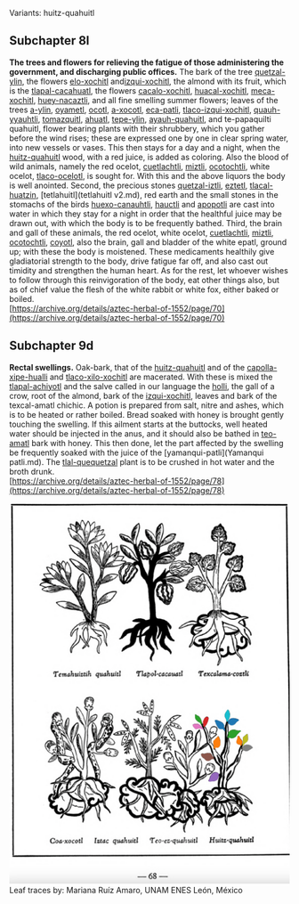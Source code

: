Variants: huitz-quahuitl  

## Subchapter 8l  
**The trees and flowers for relieving the fatigue of those administering the government, and discharging public offices.** The bark of the tree [quetzal-ylin](Quetzal-ylin.md), the flowers [elo-xochitl](Elo-xochitl.md) and[izqui-xochitl](Izqui-xochitl.md), the almond with its fruit, which is the [tlapal-cacahuatl](Tlapol-cacahuatl.md), the flowers [cacalo-xochitl](Cacalo-xochitl.md), [huacal-xochitl](Huacal-xochitl.md), [meca-xochitl](Meca-xochitl.md), [huey-nacaztli](Huey-nacaztli.md), and all fine smelling summer flowers; leaves of the trees [a-ylin](A-illin.md), [oyametl](Oyametl.md), [ocotl](Ocotl.md), [a-xocotl](A-xocotl.md), [eca-patli](Eca-patli.md), [tlaco-izqui-xochitl](Tlaco-izqui-xochitl.md), [quauh-yyauhtli](Quauh-yyauhtli.md), [tomazquitl](Tomaz-quitl.md), [ahuatl](Ahuatl.md), [tepe-ylin](Tepe-ylin.md), [ayauh-quahuitl](Ayauh-quahuitl.md), and te-papaquilti quahuitl, flower bearing plants with their shrubbery, which you gather before the wind rises; these are expressed one by one in clear spring water, into new vessels or vases. This then stays for a day and a night, when the [huitz-quahuitl](Huitz-quahuitl.md) wood, with a red juice, is added as coloring. Also the blood of wild animals, namely the red ocelot, [cuetlachtli](cuetlachtli.md), [miztli](miztli.md), [ocotochtli](ocotochtli.md), white ocelot, [tlaco-ocelotl](tlaco-ocelotl.md), is sought for. With this and the above liquors the body is well anointed. Second, the precious stones [quetzal-iztli](quetzal-iztli.md), [eztetl](eztetl.md), [tlacal-huatzin](tlacal-huatzin.md), [tetlahuitl](tetlahuitl v2.md), red earth and the small stones in the stomachs of the birds [huexo-canauhtli](huexo-canauhtli.md), [hauctli](huactli.md) and [apopotli](apopotli.md) are cast into water in which they stay for a night in order that the healthful juice may be drawn out, with which the body is to be frequently bathed. Third, the brain and gall of these animals, the red ocelot, white ocelot, [cuetlachtli](cuetlachtli.md), [miztli](miztli.md), [ocotochtli](ocotochtli.md), [coyotl](coyotl.md), also the brain, gall and bladder of the white epatl, ground up; with these the body is moistened. These medicaments healthily give gladiatorial strength to the body, drive fatigue far off, and also cast out timidity and strengthen the human heart. As for the rest, let whoever wishes to follow through this reinvigoration of the body, eat other things also, but as of chief value the flesh of the white rabbit or white fox, either baked or boiled.  
[https://archive.org/details/aztec-herbal-of-1552/page/70](https://archive.org/details/aztec-herbal-of-1552/page/70)  

## Subchapter 9d  
**Rectal swellings.** Oak-bark, that of the [huitz-quahuitl](Huitz-quahuitl.md) and of the [capolla-xipe-hualli](Capolla-xipehualli.md) and [tlaco-xilo-xochitl](Tlaco-xilo-xochitl.md) are macerated. With these is mixed the [tlapal-achiyotl](Tlapal-achiyotl.md) and the salve called in our language the [holli](Holli.md), the gall of a crow, root of the almond, bark of the [izqui-xochitl](Izqui-xochitl.md), leaves and bark of the texcal-amatl chichic. A potion is prepared from salt, nitre and ashes, which is to be heated or rather boiled. Bread soaked with honey is brought gently touching the swelling. If this ailment starts at the buttocks, well heated water should be injected in the anus, and it should also be bathed in [teo-amatl](Teo-amatl.md) bark with honey. This then done, let the part affected by the swelling be frequently soaked with the juice of the [yamanqui-patli](Yamanqui patli.md). The [tlal-quequetzal](Tlal-quequetzal.md) plant is to be crushed in hot water and the broth drunk.  
[https://archive.org/details/aztec-herbal-of-1552/page/78](https://archive.org/details/aztec-herbal-of-1552/page/78)  

![M_ID037_p068_07_Huitz-quahuitl.png](assets/M_ID037_p068_07_Huitz-quahuitl.png)  
Leaf traces by: Mariana Ruíz Amaro, UNAM ENES León, México  
